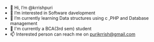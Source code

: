 - 👋 Hi, I’m @krrishpuri
- 👀 I’m interested in Software davelopment
- 🌱 I’m currently learning Data structures using c ,PHP and Database management
- 💞️ I'm currently a BCA(3rd sem) student
- 📫 Interested person can reach me on purikrrish@gmail.com

<!---
krrishpuri/krrishpuri is a ✨ special ✨ repository because its `README.md` (this file) appears on your GitHub profile.
You can click the Preview link to take a look at your changes.
--->
